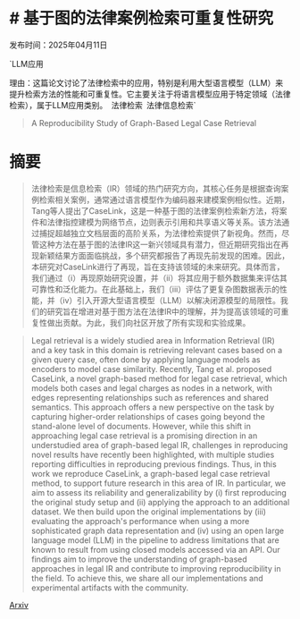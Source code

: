 # # 基于图的法律案例检索可重复性研究

发布时间：2025年04月11日

`LLM应用

理由：这篇论文讨论了法律检索中的应用，特别是利用大型语言模型（LLM）来提升检索方法的性能和可重复性。它主要关注于将语言模型应用于特定领域（法律检索），属于LLM应用类别。` `法律检索` `法律信息检索`

> A Reproducibility Study of Graph-Based Legal Case Retrieval

# 摘要

> 法律检索是信息检索（IR）领域的热门研究方向，其核心任务是根据查询案例检索相关案例，通常通过语言模型作为编码器来建模案例相似性。近期，Tang等人提出了CaseLink，这是一种基于图的法律案例检索新方法，将案件和法律指控建模为网络节点，边则表示引用和共享语义等关系。该方法通过捕捉超越独立文档层面的高阶关系，为法律检索提供了新视角。然而，尽管这种方法在基于图的法律IR这一新兴领域具有潜力，但近期研究指出在再现新颖结果方面面临挑战，多个研究都报告了再现先前发现的困难。因此，本研究对CaseLink进行了再现，旨在支持该领域的未来研究。具体而言，我们通过（i）再现原始研究设置，并（ii）将其应用于额外数据集来评估其可靠性和泛化能力。在此基础上，我们（iii）评估了更复杂图数据表示的性能，并（iv）引入开源大型语言模型（LLM）以解决闭源模型的局限性。我们的研究旨在增进对基于图方法在法律IR中的理解，并为提高该领域的可重复性做出贡献。为此，我们向社区开放了所有实现和实验成果。

> Legal retrieval is a widely studied area in Information Retrieval (IR) and a key task in this domain is retrieving relevant cases based on a given query case, often done by applying language models as encoders to model case similarity. Recently, Tang et al. proposed CaseLink, a novel graph-based method for legal case retrieval, which models both cases and legal charges as nodes in a network, with edges representing relationships such as references and shared semantics. This approach offers a new perspective on the task by capturing higher-order relationships of cases going beyond the stand-alone level of documents. However, while this shift in approaching legal case retrieval is a promising direction in an understudied area of graph-based legal IR, challenges in reproducing novel results have recently been highlighted, with multiple studies reporting difficulties in reproducing previous findings. Thus, in this work we reproduce CaseLink, a graph-based legal case retrieval method, to support future research in this area of IR. In particular, we aim to assess its reliability and generalizability by (i) first reproducing the original study setup and (ii) applying the approach to an additional dataset. We then build upon the original implementations by (iii) evaluating the approach's performance when using a more sophisticated graph data representation and (iv) using an open large language model (LLM) in the pipeline to address limitations that are known to result from using closed models accessed via an API. Our findings aim to improve the understanding of graph-based approaches in legal IR and contribute to improving reproducibility in the field. To achieve this, we share all our implementations and experimental artifacts with the community.

[Arxiv](https://arxiv.org/abs/2504.08400)